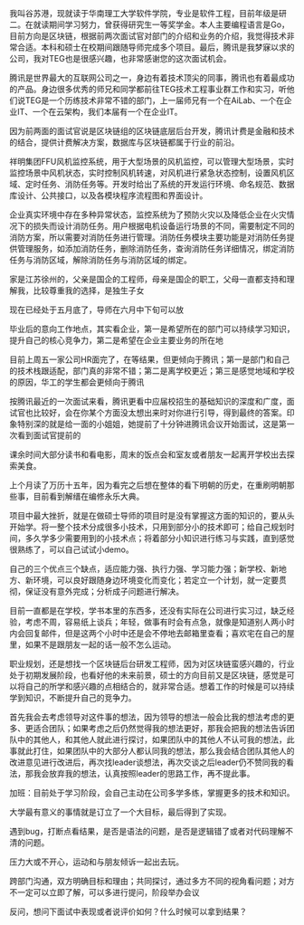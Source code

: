 我叫谷苏港，现就读于华南理工大学软件学院，专业是软件工程，目前年级是研二。在就读期间学习努力，曾获得研究生一等奖学金。本人主要编程语言是Go，目前方向是区块链，根据前两次面试官对部门的介绍和业务的介绍，我觉得技术非常合适。本科和硕士在校期间跟随导师完成多个项目。最后，腾讯是我梦寐以求的公司，我对TEG也是很感兴趣，也非常感谢您的这次面试机会。

腾讯是世界最大的互联网公司之一，身边有着技术顶尖的同事，腾讯也有着最成功的产品。身边很多优秀的师兄和同学都前往TEG技术工程事业群工作和实习，听他们说TEG是一个历练技术非常不错的部门，上一届师兄有一个在AiLab、一个在企业IT、一个在云架构，我们本届有一个在企业IT。

因为前两面的面试官说是区块链组的区块链底层后台开发，腾讯计费是金融和技术的结合，提供计费解决方案，数据库与区块链都属于行业的前沿。

祥明集团FFU风机监控系统，用于大型场景的风机监控，可以管理大型场景，实时监控场景中风机状态，实时控制风机转速，对风机进行紧急状态控制，设置风机区域、定时任务、消防任务等。开发时给出了系统的开发运行环境、命名规范、数据库设计、公共接口，以及各模块程序流程图和界面设计。

企业真实环境中存在多种异常状态，监控系统为了预防火灾以及降低企业在火灾情况下的损失而设计消防任务。用户根据电机设备运行场景的不同，需要制定不同的消防方案，所以需要对消防任务进行管理。消防任务模块主要功能是对消防任务提供管理服务，如添加消防任务，删除消防任务，查询消防任务详细情况，绑定消防任务与消防区域，解除消防任务与消防区域的绑定。

家是江苏徐州的，父亲是国企的工程师，母亲是国企的职工，父母一直都支持和理解我，比较尊重我的选择，是独生子女

现在已经处于五月底了，导师在六月中下旬可以放

毕业后的意向工作地点，其实看企业，第一是希望所在的部门可以持续学习知识，提升自己的核心竞争力，第二是希望在企业主要业务的所在地

目前上周五一家公司HR面完了，在等结果，但更倾向于腾讯；第一是部门和自己的技术栈跟适配，部门真的非常不错；第二是离学校更近；第三是感觉地域和学校的原因，华工的学生都会更倾向于腾讯

按腾讯最近的一次面试来看，腾讯更看中应届校招生的基础知识的深度和广度，面试官也比较好，会在你某个方面没太想出来时对你进行引导，得到最终的答案。印象特别深的就是给一面的小姐姐，她提前了十分钟进腾讯会议开始面试，这是第一次看到面试官提前的

课余时间大部分读书和看电影，周末的饭点会和室友或者朋友一起离开学校出去探索美食。

上个月读了万历十五年，因为看完之后想在整体的看下明朝的历史，在重刷明朝那些事，目前看到解缙在编修永乐大典。

项目中最大挫折，就是在做硕士导师的项目时是没有掌握这方面的知识的，要从头开始学。将一整个技术分成很多小技术，只用到部分小的技术即可；给自己规划时间，多久学多少需要用到的小技术点；将着部分小知识进行练习与实践，直到感觉很熟练了，可以自己试试小demo。

自己的三个优点三个缺点，适应能力强、执行力强、学习能力强；新学校、新地方、新环境，可以良好跟随身边环境变化而变化；若定立一个计划，就一定要贯彻，保证没有意外完成；分析成子问题进行解决。

目前一直都是在学校，学书本里的东西多，还没有实际在公司进行实习过，缺乏经验，考虑不周，容易纸上谈兵；年轻，做事有时会有点急，就像是知道别人两小时内会回复邮件，但是这两个小时中还是会不停地去邮箱里查看；喜欢宅在自己的屋里，如果不是跟朋友一起的话一般不怎么运动。

职业规划，还是想找一个区块链后台研发工程师，因为对区块链蛮感兴趣的，行业处于初期发展阶段，也看好他的未来前景，硕士的方向目前又是区块链，感觉是可以将自己的所学和感兴趣的点相结合的，就非常合适。想着工作的时候是可以持续学到知识，不断提升自己的竞争力。

首先我会去考虑领导对这件事的想法，因为领导的想法一般会比我的想法考虑的更多、更适合团队；如果考虑之后仍然觉得我的想法更好，那我会把我的想法告诉团队中的其他人，和其他人就此进行探讨，如果团队中的其他人不认可我的想法，此事就此打住，如果团队中的大部分人都认同我的想法，那么我会结合团队其他人的改进意见进行改进后，再次找leader谈想法，再次交谈之后leader仍不赞同我的看法，那我会放弃我的想法，认真按照leader的思路工作，再不提此事。

加班：目前处于学习阶段，会自己主动在公司多学多练，掌握更多的技术和知识。

大学最有意义的事情就是订立了一个大目标，最后得到了实现。

遇到bug，打断点看结果，是否是语法的问题，是否是逻辑错了或者对代码理解不清的问题。

压力大或不开心，运动和与朋友倾诉一起出去玩。

跨部门沟通，双方明确目标和理由；共同探讨，通过多方不同的视角看问题；对方不一定可以立即了解，可以多进行提问，阶段举办会议

反问，想问下面试中表现或者说评价如何？什么时候可以拿到结果？



